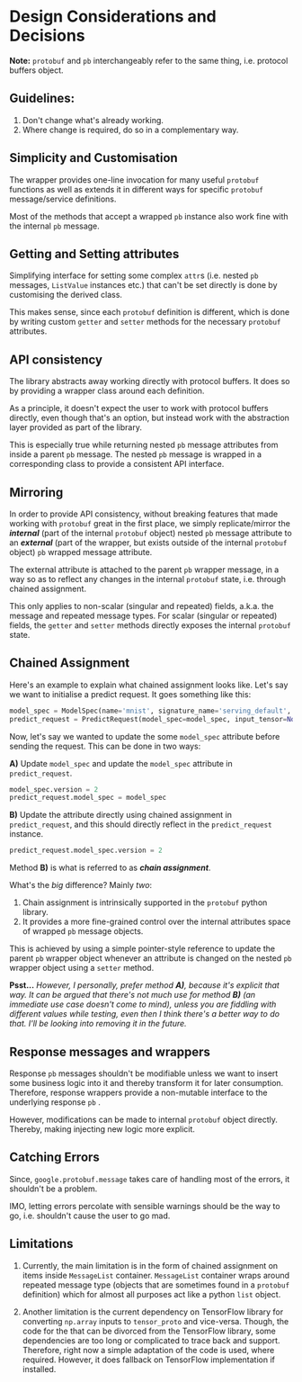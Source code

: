 # **Design** Considerations and Decisions

**Note:** `protobuf` and `pb` interchangeably refer to the same thing, i.e. protocol buffers object.

## Guidelines:

1. Don't change what's already working.
2. Where change is required, do so in a complementary way.

## Simplicity and Customisation

The wrapper provides one-line invocation for many useful  `protobuf` functions as well as extends it in different ways for specific `protobuf` message/service definitions. 

Most of the methods that accept a wrapped `pb` instance also work fine with the internal `pb` message.

## Getting and Setting attributes

Simplifying interface for setting some complex `attr`s (i.e. nested `pb` messages, `ListValue` instances etc.) that can't be set directly is done by customising the derived class. 

This makes sense, since each `protobuf` definition is different, which is done by writing custom `getter` and `setter` methods for the necessary `protobuf` attributes.

## API consistency

The library abstracts away working directly with protocol buffers. It does so by providing a wrapper class around each definition.

As a principle, it doesn't expect the user to work with protocol buffers directly, even though that's an option, but instead work with the abstraction layer provided as part of the library. 

This is especially true while returning nested `pb` message attributes from inside a parent `pb` message. The nested `pb` message is wrapped in a corresponding class to provide a consistent API interface.

## Mirroring

In order to provide API consistency, without breaking features that made working with `protobuf` great in the first place,  we simply replicate/mirror the ***internal*** (part of the internal `protobuf` object) nested `pb` message attribute to an ***external*** (part of the wrapper, but exists outside of the internal `protobuf` object) `pb` wrapped message attribute. 

The external attribute is attached to the parent `pb` wrapper message, in a way so as to reflect any changes in the internal `protobuf` state, i.e. through chained assignment. 

This only applies to non-scalar (singular and repeated) fields, a.k.a. the message and repeated message types.  For scalar (singular or repeated) fields, the `getter` and `setter` methods directly exposes the internal `protobuf` state.

## Chained Assignment

Here's an example to explain what chained assignment looks like. Let's say we want to initialise a predict request. It goes something like this:

```python
model_spec = ModelSpec(name='mnist', signature_name='serving_default', version=1)
predict_request = PredictRequest(model_spec=model_spec, input_tensor=None)
```

Now, let's say we wanted to update the some `model_spec` attribute before sending the request. This can be done in two ways:

**A)** Update `model_spec` and update the `model_spec` attribute in `predict_request`.

```python
model_spec.version = 2
predict_request.model_spec = model_spec
```

**B)** Update the attribute directly using chained assignment in `predict_request`, and this should directly reflect in the `predict_request` instance.

```python
predict_request.model_spec.version = 2
```

Method **B)** is what is referred to as ***chain assignment***. 

What's the *big* difference? Mainly *two*: 

1. Chain assignment is intrinsically supported in the `protobuf` python library.
2. It provides a more fine-grained control over the internal attributes space of wrapped `pb` message objects.

This is achieved by using a simple pointer-style reference to update the parent `pb` wrapper object whenever an attribute is changed on the nested `pb` wrapper object using a `setter` method.

**Psst...** *However, I personally, prefer method **A)**, because it's explicit that way. It can be argued that there's not much use for method **B)** (an immediate use case doesn't come to mind), unless you are fiddling with different values while testing, even then I think there's a better way to do that. I'll be looking into removing it in the future.*

## Response messages and wrappers

Response `pb` messages shouldn't be modifiable unless we want to insert some business logic into it and thereby transform it for later consumption. Therefore, response wrappers provide a non-mutable interface to the underlying response `pb` .

However, modifications can be made to internal `protobuf` object directly. Thereby, making injecting new logic more explicit.

## Catching Errors

Since, `google.protobuf.message` takes care of handling most of the errors, it shouldn't be a problem. 

IMO, letting  errors percolate with sensible warnings should be the way to go, i.e. shouldn't cause the user to go mad. 

## Limitations

1. Currently, the main limitation is in the form of chained assignment on items inside `MessageList` container. `MessageList` container wraps around repeated message type (objects that are sometimes found in a `protobuf` definition) which for almost all purposes act like a python `list` object.

2. Another limitation is the current dependency on TensorFlow library for converting `np.array` inputs to `tensor_proto` and vice-versa. Though, the code for the that can be divorced from the TensorFlow library, some dependencies are too long or complicated to trace back and support. Therefore, right now a simple adaptation of the code is used, where required. However, it does fallback on TensorFlow implementation if installed.
